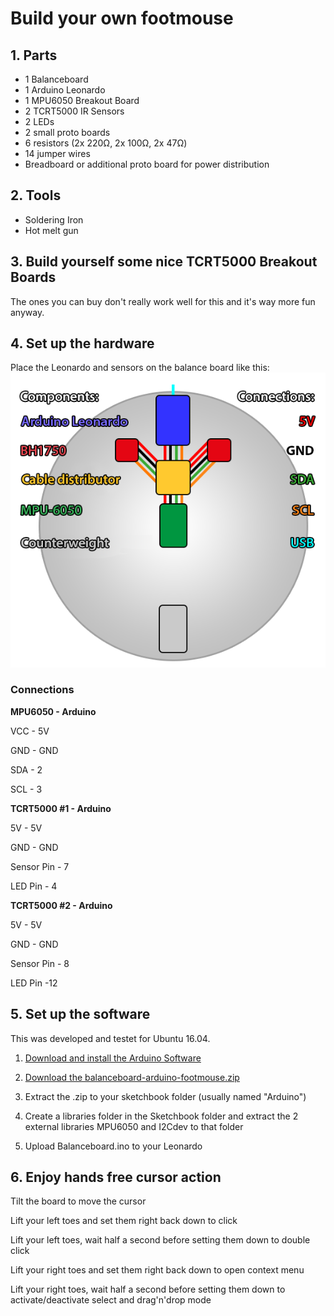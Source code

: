 # Build your own footmouse

## 1. Parts
* 1 Balanceboard
* 1 Arduino Leonardo
* 1 MPU6050 Breakout Board
* 2 TCRT5000 IR Sensors
* 2 LEDs
* 2 small proto boards
* 6 resistors (2x 220Ω, 2x 100Ω, 2x 47Ω)
* 14 jumper wires
* Breadboard or additional proto board for power distribution

## 2. Tools
* Soldering Iron
* Hot melt gun

## 3. Build yourself some nice TCRT5000 Breakout Boards
The ones you can buy don't really work well for this and it's way more fun anyway.



## 4. Set up the hardware
Place the Leonardo and sensors on the balance board like this:
![alt text](https://github.com/frontsidekante/balanceboard-arduino-footmouse/blob/master/pictures/Hardware_Setup.png "Connection Diagram")




### Connections

**MPU6050 - Arduino**

VCC - 5V

GND - GND

SDA - 2

SCL - 3

**TCRT5000 #1 - Arduino**

5V - 5V

GND - GND

Sensor Pin -  7

LED Pin - 4

**TCRT5000 #2 - Arduino**

5V - 5V

GND - GND

Sensor Pin - 8

LED Pin -12

## 5. Set up the software
This was developed and testet for Ubuntu 16.04. 

1. [Download and install the Arduino Software](https://www.arduino.cc/en/Main/Software)

2. [Download the balanceboard-arduino-footmouse.zip](https://github.com/frontsidekante/balanceboard-arduino-footmouse)

3. Extract the .zip to your sketchbook folder (usually named "Arduino")

4. Create a libraries folder in the Sketchbook folder and extract the 2 external libraries MPU6050 and I2Cdev to that folder

5. Upload Balanceboard.ino to your Leonardo

## 6. Enjoy hands free cursor action
Tilt the board to move the cursor

Lift your left toes and set them right back down to click

Lift your left toes, wait half a second before setting them down to double click

Lift your right toes and set them right back down to open context menu

Lift your right toes, wait half a second before setting them down to activate/deactivate select and drag'n'drop mode

